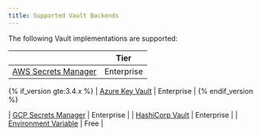 ```yaml
---
title: Supported Vault Backends
---
```


The following Vault implementations are supported:

|                                                                                                               | Tier       |
|---------------------------------------------------------------------------------------------------------------|------------|
| [AWS Secrets Manager](/gateway/{{page.release}}/kong-enterprise/secrets-management/backends/aws-sm/)      | Enterprise |

{% if_version gte:3.4.x %}
| [Azure Key Vault](/gateway/{{page.release}}/kong-enterprise/secrets-management/backends/azure-key-vaults/) | Enterprise |
{% endif_version %}

| [GCP Secrets Manager](/gateway/{{page.release}}/kong-enterprise/secrets-management/backends/gcp-sm/)      | Enterprise |
| [HashiCorp Vault](/gateway/{{page.release}}/kong-enterprise/secrets-management/backends/hashicorp-vault/) | Enterprise |
| [Environment Variable](/gateway/{{page.release}}/kong-enterprise/secrets-management/backends/env/)        | Free       |
